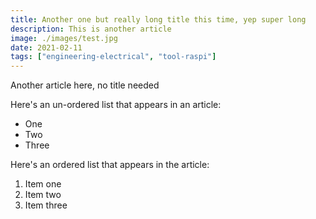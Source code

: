 ```yaml
---
title: Another one but really long title this time, yep super long
description: This is another article
image: ./images/test.jpg
date: 2021-02-11
tags: ["engineering-electrical", "tool-raspi"]
---
```


Another article here, no title needed

Here's an un-ordered list that appears in an article:
* One
* Two
* Three

Here's an ordered list that appears in the article:

1. Item one
2. Item two
3. Item three